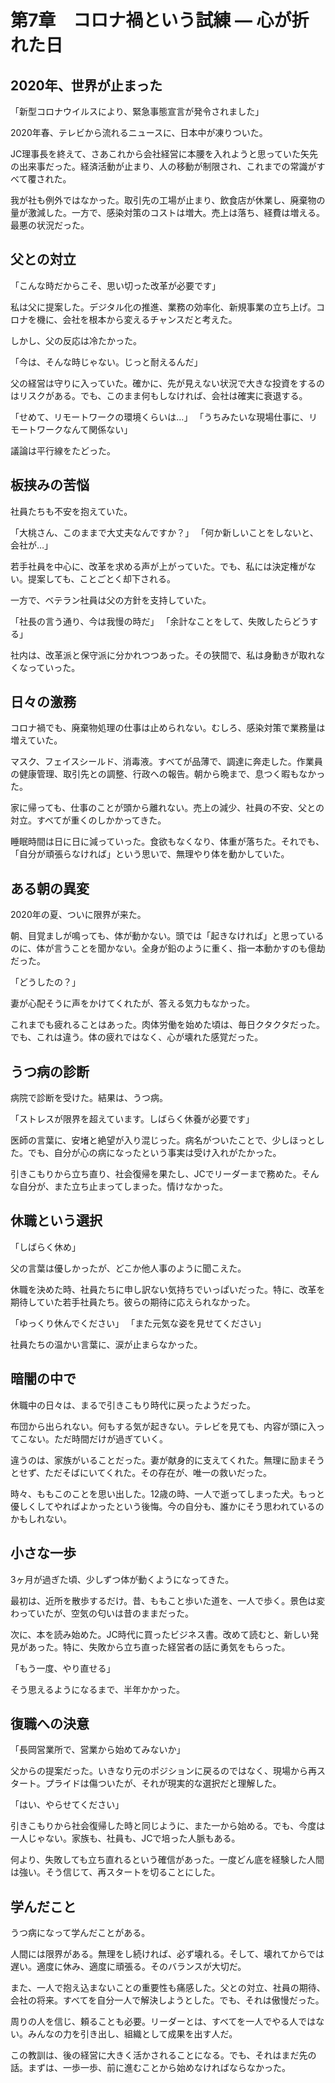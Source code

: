 # 第7章　コロナ禍という試練 ― 心が折れた日

## 2020年、世界が止まった

「新型コロナウイルスにより、緊急事態宣言が発令されました」

2020年春、テレビから流れるニュースに、日本中が凍りついた。

JC理事長を終えて、さあこれから会社経営に本腰を入れようと思っていた矢先の出来事だった。経済活動が止まり、人の移動が制限され、これまでの常識がすべて覆された。

我が社も例外ではなかった。取引先の工場が止まり、飲食店が休業し、廃棄物の量が激減した。一方で、感染対策のコストは増大。売上は落ち、経費は増える。最悪の状況だった。

## 父との対立

「こんな時だからこそ、思い切った改革が必要です」

私は父に提案した。デジタル化の推進、業務の効率化、新規事業の立ち上げ。コロナを機に、会社を根本から変えるチャンスだと考えた。

しかし、父の反応は冷たかった。

「今は、そんな時じゃない。じっと耐えるんだ」

父の経営は守りに入っていた。確かに、先が見えない状況で大きな投資をするのはリスクがある。でも、このまま何もしなければ、会社は確実に衰退する。

「せめて、リモートワークの環境くらいは…」
「うちみたいな現場仕事に、リモートワークなんて関係ない」

議論は平行線をたどった。

## 板挟みの苦悩

社員たちも不安を抱えていた。

「大桃さん、このままで大丈夫なんですか？」
「何か新しいことをしないと、会社が…」

若手社員を中心に、改革を求める声が上がっていた。でも、私には決定権がない。提案しても、ことごとく却下される。

一方で、ベテラン社員は父の方針を支持していた。

「社長の言う通り、今は我慢の時だ」
「余計なことをして、失敗したらどうする」

社内は、改革派と保守派に分かれつつあった。その狭間で、私は身動きが取れなくなっていった。

## 日々の激務

コロナ禍でも、廃棄物処理の仕事は止められない。むしろ、感染対策で業務量は増えていた。

マスク、フェイスシールド、消毒液。すべてが品薄で、調達に奔走した。作業員の健康管理、取引先との調整、行政への報告。朝から晩まで、息つく暇もなかった。

家に帰っても、仕事のことが頭から離れない。売上の減少、社員の不安、父との対立。すべてが重くのしかかってきた。

睡眠時間は日に日に減っていった。食欲もなくなり、体重が落ちた。それでも、「自分が頑張らなければ」という思いで、無理やり体を動かしていた。

## ある朝の異変

2020年の夏、ついに限界が来た。

朝、目覚ましが鳴っても、体が動かない。頭では「起きなければ」と思っているのに、体が言うことを聞かない。全身が鉛のように重く、指一本動かすのも億劫だった。

「どうしたの？」

妻が心配そうに声をかけてくれたが、答える気力もなかった。

これまでも疲れることはあった。肉体労働を始めた頃は、毎日クタクタだった。でも、これは違う。体の疲れではなく、心が壊れた感覚だった。

## うつ病の診断

病院で診断を受けた。結果は、うつ病。

「ストレスが限界を超えています。しばらく休養が必要です」

医師の言葉に、安堵と絶望が入り混じった。病名がついたことで、少しほっとした。でも、自分が心の病になったという事実は受け入れがたかった。

引きこもりから立ち直り、社会復帰を果たし、JCでリーダーまで務めた。そんな自分が、また立ち止まってしまった。情けなかった。

## 休職という選択

「しばらく休め」

父の言葉は優しかったが、どこか他人事のように聞こえた。

休職を決めた時、社員たちに申し訳ない気持ちでいっぱいだった。特に、改革を期待していた若手社員たち。彼らの期待に応えられなかった。

「ゆっくり休んでください」
「また元気な姿を見せてください」

社員たちの温かい言葉に、涙が止まらなかった。

## 暗闇の中で

休職中の日々は、まるで引きこもり時代に戻ったようだった。

布団から出られない。何もする気が起きない。テレビを見ても、内容が頭に入ってこない。ただ時間だけが過ぎていく。

違うのは、家族がいることだった。妻が献身的に支えてくれた。無理に励まそうとせず、ただそばにいてくれた。その存在が、唯一の救いだった。

時々、ももこのことを思い出した。12歳の時、一人で逝ってしまった犬。もっと優しくしてやればよかったという後悔。今の自分も、誰かにそう思われているのかもしれない。

## 小さな一歩

3ヶ月が過ぎた頃、少しずつ体が動くようになってきた。

最初は、近所を散歩するだけ。昔、ももこと歩いた道を、一人で歩く。景色は変わっていたが、空気の匂いは昔のままだった。

次に、本を読み始めた。JC時代に買ったビジネス書。改めて読むと、新しい発見があった。特に、失敗から立ち直った経営者の話に勇気をもらった。

「もう一度、やり直せる」

そう思えるようになるまで、半年かかった。

## 復職への決意

「長岡営業所で、営業から始めてみないか」

父からの提案だった。いきなり元のポジションに戻るのではなく、現場から再スタート。プライドは傷ついたが、それが現実的な選択だと理解した。

「はい、やらせてください」

引きこもりから社会復帰した時と同じように、また一から始める。でも、今度は一人じゃない。家族も、社員も、JCで培った人脈もある。

何より、失敗しても立ち直れるという確信があった。一度どん底を経験した人間は強い。そう信じて、再スタートを切ることにした。

## 学んだこと

うつ病になって学んだことがある。

人間には限界がある。無理をし続ければ、必ず壊れる。そして、壊れてからでは遅い。適度に休み、適度に頑張る。そのバランスが大切だ。

また、一人で抱え込まないことの重要性も痛感した。父との対立、社員の期待、会社の将来。すべてを自分一人で解決しようとした。でも、それは傲慢だった。

周りの人を信じ、頼ることも必要。リーダーとは、すべてを一人でやる人ではない。みんなの力を引き出し、組織として成果を出す人だ。

この教訓は、後の経営に大きく活かされることになる。でも、それはまだ先の話。まずは、一歩一歩、前に進むことから始めなければならなかった。